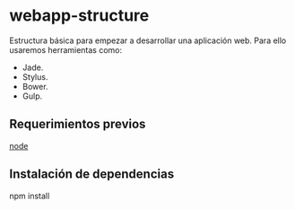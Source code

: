 webapp-structure
================

Estructura básica para empezar a desarrollar una aplicación web. Para ello usaremos herramientas como:

<ul>
  <li>Jade.</li>
  <li>Stylus.</li>
  <li>Bower.</li>
  <li>Gulp.</li>
</ul>


<h2>Requerimientos previos</h2>

<a href="http://nodejs.org/" target="_blank">node</a>

<h2>Instalación de dependencias</h2>

npm install
